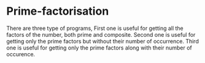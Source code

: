 # Prime-factorisation
There are three type of programs,
First one is useful for getting all the factors of the number, both prime and composite.
Second one is useful for getting only the prime factors but without their number of occurrence.
Third one is useful for getting only the prime factors along with their number of occurence.

